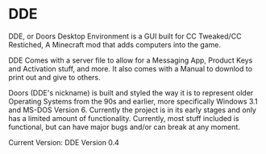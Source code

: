 # DDE
DDE, or Doors Desktop Environment is a GUI built for CC Tweaked/CC Restiched, A Minecraft mod that adds computers into the game.

DDE Comes with a server file to allow for a Messaging App, Product Keys and Activation stuff, and more. It also comes with a Manual to downlod to print out and give to others.

Doors (DDE's nickname) is built and styled the way it is to represent older Operating Systems from the 90s and earlier, more specifically Windows 3.1 and MS-DOS Version 6. Currently the project is in its early stages and only has a limited amount of functionality. Currently, most stuff included is functional, but can have major bugs and/or can break at any moment.

Current Version: DDE Version 0.4